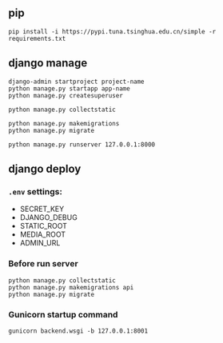 ## pip

```shell
pip install -i https://pypi.tuna.tsinghua.edu.cn/simple -r requirements.txt
```

## django manage

```shell
django-admin startproject project-name
python manage.py startapp app-name
python manage.py createsuperuser

python manage.py collectstatic

python manage.py makemigrations
python manage.py migrate

python manage.py runserver 127.0.0.1:8000
```

## django deploy

### `.env` settings:

- SECRET_KEY
- DJANGO_DEBUG
- STATIC_ROOT
- MEDIA_ROOT
- ADMIN_URL

### Before run server

```shell
python manage.py collectstatic
python manage.py makemigrations api
python manage.py migrate
```

### Gunicorn startup command

```shell
gunicorn backend.wsgi -b 127.0.0.1:8001
```